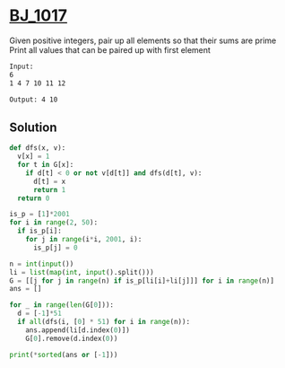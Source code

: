 # [BJ_1017](https://acmicpc.net/problem/1017)

Given positive integers, pair up all elements so that their sums are prime
Print all values that can be paired up with first element

```txt
Input:
6
1 4 7 10 11 12

Output: 4 10
```

## Solution

```py
def dfs(x, v):
  v[x] = 1
  for t in G[x]:
    if d[t] < 0 or not v[d[t]] and dfs(d[t], v):
      d[t] = x
      return 1
  return 0

is_p = [1]*2001
for i in range(2, 50):
  if is_p[i]:
    for j in range(i*i, 2001, i):
      is_p[j] = 0

n = int(input())
li = list(map(int, input().split()))
G = [[j for j in range(n) if is_p[li[i]+li[j]]] for i in range(n)]
ans = []

for _ in range(len(G[0])):
  d = [-1]*51
  if all(dfs(i, [0] * 51) for i in range(n)):
    ans.append(li[d.index(0)])
    G[0].remove(d.index(0))

print(*sorted(ans or [-1]))
```
